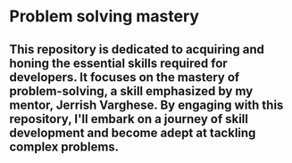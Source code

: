 # Problem solving mastery

## This repository is dedicated to acquiring and honing the essential skills required for developers. It focuses on the mastery of problem-solving, a skill emphasized by my mentor, Jerrish Varghese. By engaging with this repository, I'll embark on a journey of skill development and become adept at tackling complex problems.

